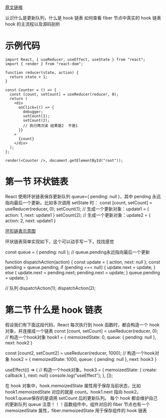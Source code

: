 [原文链接](https://juejin.cn/post/7100395334647414821)

认识什么是更新队列，什么是 hook 链表
如何查看 fiber 节点中真实的 hook 链表
hook 的主流程以及源码剖析

# 示例代码
```
import React, { useReducer, useEffect, useState } from "react";
import { render } from "react-dom";

function reducer(state, action) {
  return state + 1;
}

const Counter = () => {
  const [count, setCount] = useReducer(reducer, 0);
  return (
    <div
      onClick={() => {
        debugger;
        setCount(1);
        setCount(2);
        // 执行两次诶 结果是2  不是1 
      }}
    >
      {count}
    </div>
  );
};

render(<Counter />, document.getElementById("root"));
```
# 第一节 环状链表
React 使用环状链表保存更新队列 queue={ pending: null }，其中 pending 永远指向最后一个更新。比如多次调用 setState 时：
const [count, setCount] = useReducer(reducer, 0);
setCount(1); // 生成一个更新对象：update1 = { action: 1, next: update1 }
setCount(2); // 生成一个更新对象：update2 = { action: 2, next: update1 }

[环形链表示意图](https://p9-juejin.byteimg.com/tos-cn-i-k3u1fbpfcp/1f45691beb064d279d547075de5aeaa1~tplv-k3u1fbpfcp-zoom-in-crop-mark:4536:0:0:0.image?)

环状链表简单实现如下，这个可以动手写一下，找找感觉

const queue = { pending: null }; // queue.pending永远指向最后一个更新

function dispatchAction(action) {
  const update = { action, next: null };
  const pending = queue.pending;
  if (pending === null) {
    update.next = update;
  } else {
    update.next = pending.next;
    pending.next = update;
  }
  queue.pending = update;
}

// 队列
dispatchAction(1);
dispatchAction(2);

# 第二节 什么是 hook 链表
假设我们有下面这段代码，React 每次执行到 hook 函数时，都会构造一个 hook 对象，并连接成一个链表
const [count, setCount] = useReducer(reducer, 0); 
// 构造一个hook对象 hook1 = { memoizedState: 0, queue: { pending: null }, next: hook2 }

const [count2, setCount2] = useReducer(reducer, 1000); 
// 构造一个hook对象 hook2 = { memoizedState: 1000, queue: { pending: null }, next: hook3 }

useEffect(() => {
  // 构造一个hook对象，hook3 = { memoizedState: { create: callback }, next: null}
  console.log("useEffect");
}, []);

在 hook 对象中，hook.memoizedState 属性用于保存当前状态，比如 hook1.memoizedState 对应的就是 count。hook1.next 指向 hook2。hook1.queue保存的是调用 setCount 后的更新队列。
每个 hook 都会维护自己的更新队列 queue
注意！！！函数组件中，组件对应的 fiber 节点也有一个 memoizedState 属性，fiber.memoizedState 用于保存组件的 hook 链表

